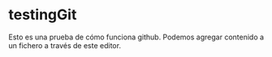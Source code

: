 # testingGit
Esto es una prueba de cómo funciona github.
Podemos agregar contenido a un fichero a través de este editor.
